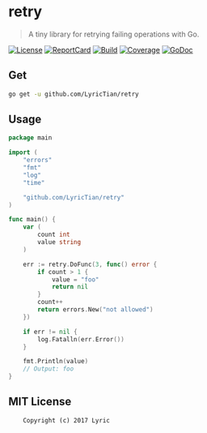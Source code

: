 # retry

> A tiny library for retrying failing operations with Go.

[![License][License-Image]][License-Url] [![ReportCard][ReportCard-Image]][ReportCard-Url] [![Build][Build-Status-Image]][Build-Status-Url] [![Coverage][Coverage-Image]][Coverage-Url] [![GoDoc][GoDoc-Image]][GoDoc-Url]

## Get

``` bash
go get -u github.com/LyricTian/retry
```

## Usage

``` go
package main

import (
	"errors"
	"fmt"
	"log"
	"time"

	"github.com/LyricTian/retry"
)

func main() {
	var (
		count int
		value string
	)

	err := retry.DoFunc(3, func() error {
		if count > 1 {
			value = "foo"
			return nil
		}
		count++
		return errors.New("not allowed")
	})

	if err != nil {
		log.Fatalln(err.Error())
	}

	fmt.Println(value)
	// Output: foo
}

```

## MIT License

``` text
    Copyright (c) 2017 Lyric
```

[License-Url]: http://opensource.org/licenses/MIT
[License-Image]: https://img.shields.io/npm/l/express.svg
[Build-Status-Url]: https://travis-ci.org/LyricTian/retry
[Build-Status-Image]: https://travis-ci.org/LyricTian/retry.svg?branch=master
[ReportCard-Url]: https://goreportcard.com/report/github.com/LyricTian/retry
[ReportCard-Image]: https://goreportcard.com/badge/github.com/LyricTian/retry
[GoDoc-Url]: https://godoc.org/github.com/LyricTian/retry
[GoDoc-Image]: https://godoc.org/github.com/LyricTian/retry?status.svg
[Coverage-Url]: https://coveralls.io/github/LyricTian/retry?branch=master
[Coverage-Image]: https://coveralls.io/repos/github/LyricTian/retry/badge.svg?branch=master
